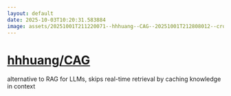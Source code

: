```yaml
---
layout: default
date: 2025-10-03T10:20:31.583884
image: assets/20251001T211220071--hhhuang--CAG--20251001T212808012--cropped.png
---
```


# [hhhuang/CAG](https://github.com/hhhuang/CAG)

alternative to RAG for LLMs, skips real-time retrieval by caching knowledge in context
